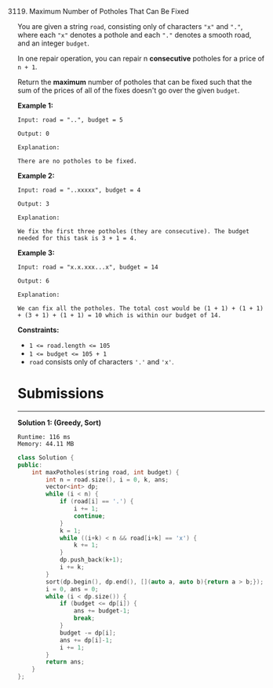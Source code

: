 3119. Maximum Number of Potholes That Can Be Fixed

You are given a string `road`, consisting only of characters `"x"` and `"."`, where each `"x"` denotes a pothole and each `"."` denotes a smooth road, and an integer `budget`.

In one repair operation, you can repair n **consecutive** potholes for a price of `n + 1`.

Return the **maximum** number of potholes that can be fixed such that the sum of the prices of all of the fixes doesn't go over the given `budget`.

 

**Example 1:**
```
Input: road = "..", budget = 5

Output: 0

Explanation:

There are no potholes to be fixed.
```

**Example 2:**
```
Input: road = "..xxxxx", budget = 4

Output: 3

Explanation:

We fix the first three potholes (they are consecutive). The budget needed for this task is 3 + 1 = 4.
```

**Example 3:**
```
Input: road = "x.x.xxx...x", budget = 14

Output: 6

Explanation:

We can fix all the potholes. The total cost would be (1 + 1) + (1 + 1) + (3 + 1) + (1 + 1) = 10 which is within our budget of 14.
```
 

**Constraints:**

* `1 <= road.length <= 105`
* `1 <= budget <= 105 + 1`
* `road` consists only of characters `'.'` and `'x'`.

# Submissions
---
**Solution 1: (Greedy, Sort)**
```
Runtime: 116 ms
Memory: 44.11 MB
```
```c++
class Solution {
public:
    int maxPotholes(string road, int budget) {
        int n = road.size(), i = 0, k, ans;
        vector<int> dp;
        while (i < n) {
            if (road[i] == '.') {
                i += 1;
                continue;
            }
            k = 1;
            while ((i+k) < n && road[i+k] == 'x') {
                k += 1;
            }
            dp.push_back(k+1);
            i += k;
        }
        sort(dp.begin(), dp.end(), [](auto a, auto b){return a > b;});
        i = 0, ans = 0;
        while (i < dp.size()) {
            if (budget <= dp[i]) {
                ans += budget-1;
                break;
            }
            budget -= dp[i];
            ans += dp[i]-1;
            i += 1;
        }
        return ans;
    }
};
```

